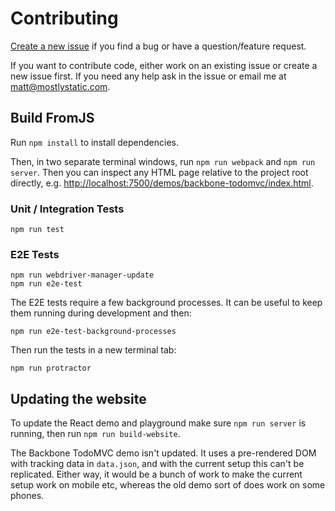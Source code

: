 # Contributing

[Create a new issue](https://github.com/mattzeunert/FromJS/issues) if you find a bug or have a question/feature request.

If you want to contribute code, either work on an existing issue or create a new issue first. If you need any help ask in the issue or email me at matt@mostlystatic.com.

## Build FromJS

Run `npm install` to install dependencies.

Then, in two separate terminal windows, run `npm run webpack` and `npm run server`. Then you can inspect any HTML page relative to the project root directly, e.g. [http://localhost:7500/demos/backbone-todomvc/index.html](http://localhost:7500/demos/backbone-todomvc/index.html).

### Unit / Integration Tests

`npm run test`

### E2E Tests

```
npm run webdriver-manager-update
npm run e2e-test
```

The E2E tests require a few background processes. It can be useful to keep them running during development and then:

```
npm run e2e-test-background-processes
```

Then run the tests in a new terminal tab:

```
npm run protractor
```

## Updating the website

To update the React demo and playground make sure `npm run server` is running, then run `npm run build-website`.

The Backbone TodoMVC demo isn't updated. It uses a pre-rendered DOM with tracking data in `data.json`, and with the current setup this can't be replicated. Either way, it would be a bunch of work to make the current setup work on mobile etc, whereas the old demo sort of does work on some phones.
